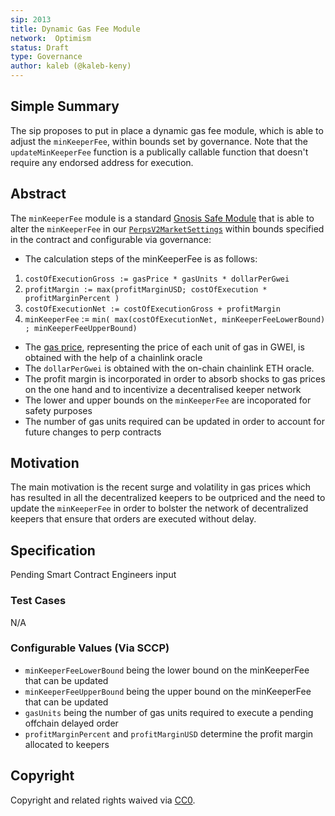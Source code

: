 ```yaml
---
sip: 2013
title: Dynamic Gas Fee Module
network:  Optimism
status: Draft
type: Governance
author: kaleb (@kaleb-keny)
---
```


## Simple Summary

The sip proposes to put in place a dynamic gas fee module, which is able to adjust the `minKeeperFee`, within bounds set by governance. Note that the `updateMinKeeperFee` function is a publically callable function that doesn't require any endorsed address for execution.

## Abstract

<!--A short (~200 word) description of the proposed change, the abstract should clearly describe the proposed change. This is what *will* be done if the SIP is implemented, not *why* it should be done or *how* it will be done. If the SIP proposes deploying a new contract, write, "we propose to deploy a new contract that will do x".-->

The `minKeeperFee` module is a standard [Gnosis Safe Module](https://help.safe.global/en/articles/4934378-what-is-a-module) that is able to alter the `minKeeperFee` in our [`PerpsV2MarketSettings`](https://optimistic.etherscan.io/address/0x649F44CAC3276557D03223Dbf6395Af65b11c11c) within bounds specified in the contract and configurable via governance:
- The calculation steps of the minKeeperFee is as follows:
 1) `costOfExecutionGross := gasPrice * gasUnits * dollarPerGwei`
 2) `profitMargin := max(profitMarginUSD; costOfExecution * profitMarginPercent )`
 3) `costOfExecutionNet := costOfExecutionGross + profitMargin`
 4) `minKeeperFee` := `min( max(costOfExecutionNet, minKeeperFeeLowerBound) ; minKeeperFeeUpperBound)`
- The [gas price](https://help.optimism.io/hc/en-us/articles/4411895794715-How-do-transaction-fees-on-Optimism-work-), representing the price of each unit of gas in GWEI, is obtained with the help of a chainlink oracle
- The `dollarPerGwei` is obtained with the on-chain chainlink ETH oracle.  
- The profit margin is incorporated in order to absorb shocks to gas prices on the one hand and to incentivize a decentralised keeper network
- The lower and upper bounds on the `minKeeperFee` are incoporated for safety purposes
- The number of gas units required can be updated in order to account for future changes to perp contracts 


## Motivation

The main motivation is the recent surge and volatility in gas prices which has resulted in all the decentralized keepers to be outpriced and the need to update the `minKeeperFee` in order to bolster the network of decentralized keepers that ensure that orders are executed without delay.

## Specification

Pending Smart Contract Engineers input

### Test Cases

N/A

### Configurable Values (Via SCCP)

- `minKeeperFeeLowerBound` being the lower bound on the minKeeperFee that can be updated
- `minKeeperFeeUpperBound` being the upper bound on the minKeeperFee that can be updated
- `gasUnits` being the number of gas units required to execute a pending offchain delayed order
- `profitMarginPercent` and `profitMarginUSD` determine the profit margin allocated to keepers

## Copyright

Copyright and related rights waived via [CC0](https://creativecommons.org/publicdomain/zero/1.0/).
